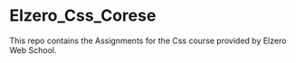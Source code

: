 # Elzero_Css_Corese
This repo contains the Assignments for the Css course provided by Elzero Web School.
